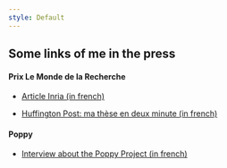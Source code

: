 ```yaml
---
style: Default
---
```


## Some links of me in the press

#### Prix Le Monde de la Recherche

- [Article Inria (in french)]( http://www.inria.fr/centre/bordeaux/actualites/j.-grizou-laureat-du-prix-le-monde-de-la-recherche-universitaire)

- [Huffington Post: ma thèse en deux minute (in french)](http://www.huffingtonpost.fr/2016/02/08/ordinateur-lire-pensees-ma-these-en-deux-minutes_n_9168306.html)

#### Poppy

- [Interview about the Poppy Project (in french)](http://www.francelive.fr/bordeaux/poppy-le-robot-humanoide-a-construire-a-la-maison/)
